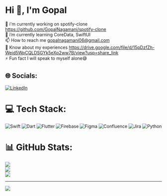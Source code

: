 # Hi 👋, I'm Gopal
🔭 i'm currently working on spotify-clone  https://github.com/GopalNagamani/spotify-clone<br>🌱 i’m currently learning  CoreData, SwiftUI<br>📫 How to reach me  gopalnagamani06@gmail.com<br>📄 Know about my experiences https://drive.google.com/file/d/15pDzfZh-Weid5WpCQLDSGYk5eXp2ww7B/view?usp=share_link<br>⚡ Fun fact I will speak to myself alone😅<br>


## 🌐 Socials:
[![LinkedIn](https://img.shields.io/badge/LinkedIn-%230077B5.svg?logo=linkedin&logoColor=white)](https://linkedin.com/in/www.linkedin.com/in/gopal-ios-flutter-developer) 

# 💻 Tech Stack:
![Swift](https://img.shields.io/badge/swift-F54A2A?style=for-the-badge&logo=swift&logoColor=white) ![Dart](https://img.shields.io/badge/dart-%230175C2.svg?style=for-the-badge&logo=dart&logoColor=white) ![Flutter](https://img.shields.io/badge/Flutter-%2302569B.svg?style=for-the-badge&logo=Flutter&logoColor=white) ![Firebase](https://img.shields.io/badge/firebase-%23039BE5.svg?style=for-the-badge&logo=firebase) ![Figma](https://img.shields.io/badge/figma-%23F24E1E.svg?style=for-the-badge&logo=figma&logoColor=white) ![Confluence](https://img.shields.io/badge/confluence-%23172BF4.svg?style=for-the-badge&logo=confluence&logoColor=white) ![Jira](https://img.shields.io/badge/jira-%230A0FFF.svg?style=for-the-badge&logo=jira&logoColor=white) ![Python](https://img.shields.io/badge/python-3670A0?style=for-the-badge&logo=python&logoColor=ffdd54)
# 📊 GitHub Stats:
![](https://github-readme-stats.vercel.app/api?username=GopalNagamani&theme=dark&hide_border=false&include_all_commits=false&count_private=false)<br/>
![](https://github-readme-streak-stats.herokuapp.com/?user=GopalNagamani&theme=dark&hide_border=false)<br/>
![](https://github-readme-stats.vercel.app/api/top-langs/?username=GopalNagamani&theme=dark&hide_border=false&include_all_commits=false&count_private=false&layout=compact)

---
[![](https://visitcount.itsvg.in/api?id=GopalNagamani&icon=0&color=9)](https://visitcount.itsvg.in)

<!-- Proudly created with GPRM ( https://gprm.itsvg.in ) -->
